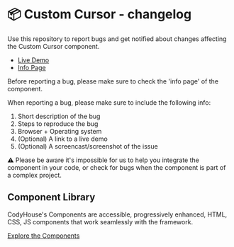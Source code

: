 # 📦 Custom Cursor - changelog

Use this repository to report bugs and get notified about changes affecting the Custom Cursor component.

- [Live Demo](https://codyhouse.co/ds/components/app/custom-cursor)
- [Info Page](https://codyhouse.co/ds/components/info/custom-cursor)

Before reporting a bug, please make sure to check the 'info page' of the component. 

When reporting a bug, please make sure to include the following info:

1. Short description of the bug
2. Steps to reproduce the bug
3. Browser + Operating system
4. (Optional) A link to a live demo
5. (Optional) A screencast/screenshot of the issue

⚠️ Please be aware it's impossible for us to help you integrate the component in your code, or check for bugs when the component is part of a complex project.

## Component Library

CodyHouse's Components are accessible, progressively enhanced, HTML, CSS, JS components that work seamlessly with the framework.

[Explore the Components](https://codyhouse.co/ds/components)
